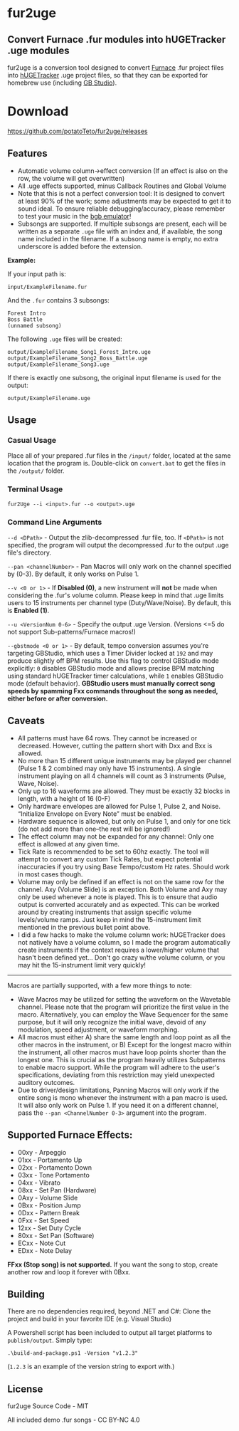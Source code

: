 # fur2uge
## Convert Furnace .fur modules into hUGETracker .uge modules
fur2uge is a conversion tool designed to convert [Furnace](https://github.com/tildearrow/furnace) .fur project files into [hUGETracker](https://github.com/SuperDisk/hUGETracker) .uge project files, so that they can be exported for homebrew use (including [GB Studio](https://www.gbstudio.dev/)).

# Download
https://github.com/potatoTeto/fur2uge/releases

## Features
- Automatic volume column->effect conversion (If an effect is also on the row, the volume will get overwritten)
- All .uge effects supported, minus Callback Routines and Global Volume
- Note that this is not a perfect conversion tool: It is designed to convert at least 90% of the work; some adjustments may be expected to get it to sound ideal. To ensure reliable debugging/accuracy, please remember to test your music in the [bgb emulator](https://bgb.bircd.org/)!
- Subsongs are supported. If multiple subsongs are present, each will be written as a separate `.uge` file with an index and, if available, the song name included in the filename. If a subsong name is empty, no extra underscore is added before the extension.

**Example:**

If your input path is:

    input/ExampleFilename.fur

And the `.fur` contains 3 subsongs:

    Forest Intro  
    Boss Battle  
    (unnamed subsong)  

The following `.uge` files will be created:

    output/ExampleFilename_Song1_Forest_Intro.uge  
    output/ExampleFilename_Song2_Boss_Battle.uge  
    output/ExampleFilename_Song3.uge  

If there is exactly one subsong, the original input filename is used for the output:

    output/ExampleFilename.uge

## Usage
### Casual Usage
Place all of your prepared .fur files in the ``/input/`` folder, located at the same location that the program is. Double-click on ``convert.bat`` to get the files in the ``/output/`` folder.
### Terminal Usage
``fur2Uge --i <input>.fur --o <output>.uge``

### Command Line Arguments
``--d <DPath>`` - Output the zlib-decompressed .fur file, too. If ``<DPath>`` is not specified, the program will output the decompressed .fur to the output .uge file's directory.

``--pan <channelNumber>`` - Pan Macros will only work on the channel specified by <channelNumber> (0-3). By default, it only works on Pulse 1.

``--v <0 or 1>`` - If **Disabled (0)**, a new instrument will **not** be made when considering the .fur's volume column. Please keep in mind that .uge limits users to 15 instruments per channel type (Duty/Wave/Noise). By default, this is **Enabled (1)**.

``--u <VersionNum 0-6>`` - Specify the output .uge Version. (Versions <=5 do not support Sub-patterns/Furnace macros!)

``--gbstmode <0 or 1>`` - By default, tempo conversion assumes you're targeting GBStudio, which uses a Timer Divider locked at ``192`` and may produce slightly off BPM results. Use this flag to control GBStudio mode explicitly: ``0`` disables GBStudio mode and allows precise BPM matching using standard hUGETracker timer calculations, while ``1`` enables GBStudio mode (default behavior). **GBStudio users must manually correct song speeds by spamming Fxx commands throughout the song as needed, either before or after conversion.**

## Caveats
- All patterns must have 64 rows. They cannot be increased or decreased. However, cutting the pattern short with Dxx and Bxx is allowed.
- No more than 15 different unique instruments may be played per channel (Pulse 1 & 2 combined may only have 15 instruments). A single instrument playing on all 4 channels will count as 3 instruments (Pulse, Wave, Noise).
- Only up to 16 waveforms are allowed. They must be exactly 32 blocks in length, with a height of 16 (0-F)
- Only hardware envelopes are allowed for Pulse 1, Pulse 2, and Noise. “Initialize Envelope on Every Note” must be enabled.
- Hardware sequence is allowed, but only on Pulse 1, and only for one tick (do not add more than one–the rest will be ignored!)
- The effect column may not be expanded for any channel: Only one effect is allowed at any given time.
- Tick Rate is recommended to be set to 60hz exactly. The tool will attempt to convert any custom Tick Rates, but expect potential inaccuracies if you try using Base Tempo/custom Hz rates. Should work in most cases though.
- Volume may only be defined if an effect is not on the same row for the channel. Axy (Volume Slide) is an exception. Both Volume and Axy may only be used whenever a note is played. This is to ensure that audio output is converted accurately and as expected. This can be worked around by creating instruments that assign specific volume levels/volume ramps. Just keep in mind the 15-instrument limit mentioned in the previous bullet point above.
- I did a few hacks to make the volume column work: hUGETracker does not natively have a volume column, so I made the program automatically create instruments if the context requires a lower/higher volume that hasn't been defined yet... Don't go crazy w/the volume column, or you may hit the 15-instrument limit very quickly!
---
Macros are partially supported, with a few more things to note:
- Wave Macros may be utilized for setting the waveform on the Wavetable channel. Please note that the program will prioritize the first value in the macro. Alternatively, you can employ the Wave Sequencer for the same purpose, but it will only recognize the initial wave, devoid of any modulation, speed adjustment, or waveform morphing.
- All macros must either A) share the same length and loop point as all the other macros in the instrument, or B) Except for the longest macro within the instrument, all other macros must have loop points shorter than the longest one. This is crucial as the program heavily utilizes Subpatterns to enable macro support. While the program will adhere to the user's specifications, deviating from this restriction may yield unexpected auditory outcomes.
- Due to driver/design limitations, Panning Macros will only work if the entire song is mono whenever the instrument with a pan macro is used. It will also only work on Pulse 1. If you need it on a different channel, pass the ``--pan <ChannelNumber 0-3>`` argument into the program.

## Supported Furnace Effects:
- 00xy - Arpeggio
- 01xx - Portamento Up
- 02xx - Portamento Down
- 03xx - Tone Portamento
- 04xx - Vibrato
- 08xx - Set Pan (Hardware)
- 0Axy - Volume Slide
- 0Bxx - Position Jump
- 0Dxx - Pattern Break
- 0Fxx - Set Speed
- 12xx - Set Duty Cycle
- 80xx - Set Pan (Software)
- ECxx - Note Cut
- EDxx - Note Delay

**FFxx (Stop song) is not supported.** If you want the song to stop, create another row and loop it forever with 0Bxx.

## Building

There are no dependencies required, beyond .NET and C#: Clone the project and build in your favorite IDE (e.g. Visual Studio)

A Powershell script has been included to output all target platforms to ``publish/output``. Simply type:

```
.\build-and-package.ps1 -Version "v1.2.3"
```
(``1.2.3`` is an example of the version string to export with.)

## License

fur2uge Source Code - MIT

All included demo .fur songs - CC BY-NC 4.0
